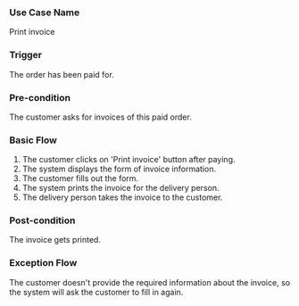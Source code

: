 ### Use Case Name
Print invoice

### Trigger
The order has been paid for.

### Pre-condition
The customer asks for invoices of this paid order.

### Basic Flow
1. The customer clicks on 'Print invoice' button after paying.
2. The system displays the form of invoice information.
3. The customer fills out the form.
4. The system prints the invoice for the delivery person.
5. The delivery person takes the invoice to the customer.

### Post-condition
The invoice gets printed.

### Exception Flow
The customer doesn't provide the required information about the invoice, so the system will ask the customer to fill in again.